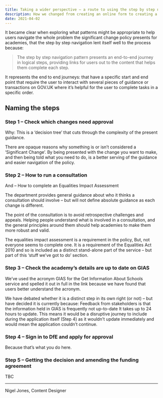 ```yaml
---
title: Taking a wider perspective – a route to using the step by step navigation
description: How we changed from creating an online form to creating a service 
date: 2021-04-02
---
```


It became clear when exploring what patterns might be appropriate to help users navigate the whole problem the significant change policy presents for academies, that the step by step navigation lent itself well to the process because: 

>The step by step navigation pattern presents an end-to-end journey in logical steps, providing links for users out to the content that helps them complete each step. 

It represents the end to end journeys: 
that have a specific start and end point
that require the user to interact with several pieces of guidance or transactions on GOV.UK 
where it’s helpful for the user to complete tasks in a specific order.

## Naming the steps 

### Step 1 – Check which changes need approval

Why: This is a ‘decision tree’ that cuts through the complexity of the present guidance.

There are opaque reasons why something is or isn’t considered a ‘Significant Change’. By being presented with the change you want to make, and then being told what you need to do, is a better serving of the guidance and easier navigation of the policy.

### Step 2 – How to run a consultation  
And – How to complete an Equalities Impact Assessment

The department provides general guidance about who it thinks a consultation should involve – but will not define absolute guidance as each change is different.

The point of the consultation is to avoid retrospective challenges and appeals. Helping people understand what is involved in a consultation, and the general principles around them should help academies to make them more robust and valid.

The equalities impact assessment is a requirement in the policy, But, not everyone seems to complete one. It is a requirement of the Equalities Act 2010 and so is included as a distinct stand-alone part of the service – but part of this ‘stuff we’ve got to do’ section.

### Step 3 – Check the academy’s details are up to date on GIAS

We’ve used the acronym GIAS for the Get Information About Schools service and spelled it out in full in the link because we have found that users better understand the acronym.

We have debated whether it is a distinct step in its own right (or not) – but have decided it is currently because:
Feedback from stakeholders is that the information held in GIAS is frequently not up-to-date 
It takes up to 24 hours to update. This means it would be a disruptive journey to include during the application itself (Step 4) as it wouldn't update immediately and would mean the application couldn’t continue.

### Step 4 – Sign in to DfE and apply for approval 
Because that’s what you do here. 
 
### Step 5 – Getting the decision and amending the funding agreement
TBC

---
Nigel Jones, Content Designer
